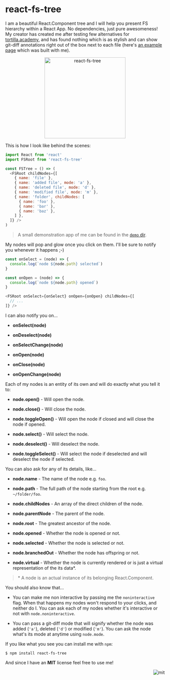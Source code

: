 # react-fs-tree

I am a beautiful React.Component tree and I will help you present FS hierarchy within a React App. No dependencies, just pure awesomeness! My creator has created me after testing few alternatives for [tortilla.academy](https://tortilla.academy), and has found nothing which is as stylish and can show git-diff annotations right out of the box next to each file (here's [an example page](https://tortilla.academy/tutorial/chatty/version/2-0-0/diff/3-0-0) which was built with me).

<p align="center"><img src="https://user-images.githubusercontent.com/7648874/47314030-1794a200-d673-11e8-8af6-62b9a2ec6a99.png" alt="react-fs-tree" width="256"></p>

This is how I look like behind the scenes:

```js
import React from 'react'
import FSRoot from 'react-fs-tree'

const FSTree = () => (
  <FSRoot childNodes={[
    { name: 'file' },
    { name: 'added file', mode: 'a' },
    { name: 'deleted file', mode: 'd' },
    { name: 'modified file', mode: 'm' },
    { name: 'folder', childNodes: [
      { name: 'foo' },
      { name: 'bar' },
      { name: 'baz' },
    ] },
  ]} />
)
```

> A small demonstration app of me can be found in the [`demo` dir](https://github.com/DAB0mB/react-fs-tree/tree/master/demo).

My nodes will pop and glow once you click on them. I'll be sure to notify you whenever it happens ;-)

```js
const onSelect = (node) => {
  console.log(`node ${node.path} selected`)
}

const onOpen = (node) => {
  console.log(`node ${node.path} opened`)
}

<FSRoot onSelect={onSelect} onOpen={onOpen} childNodes={[
  // ...
]} />
```

I can also notify you on...

- **onSelect(node)**

- **onDeselect(node)**

- **onSelectChange(node)**

- **onOpen(node)**

- **onClose(node)**

- **onOpenChange(node)**

Each of my nodes is an entity of its own and will do exactly what you tell it to:

- **node.open()** - Will open the node.

- **node.close()** - Will close the node.

- **node.toggleOpen()** - Will open the node if closed and will close the node if opened.

- **node.select()** - Will select the node.

- **node.deselect()** - Will deselect the node.

- **node.toggleSelect()** - Will select the node if deselected and will deselect the node if selected.

You can also ask for any of its details, like...

- **node.name** - The name of the node e.g. `foo`.

- **node.path** - The full path of the node starting from the root e.g. `~/folder/foo`.

- **node.childNodes** - An array of the direct children of the node.

- **node.parentNode** - The parent of the node.

- **node.root** - The greatest ancestor of the node.

- **node.opened** - Whether the node is opened or not.

- **node.selected** - Whether the node is selected or not.

- **node.branchedOut** - Whether the node has offspring or not.

- **node.virtual** - Whether the node is currently rendered or is just a virtual representation of the its data*.

> \* A node is an actual instance of its belonging React.Component.

You should also know that...

- You can make me non interactive by passing me the `noninteractive` flag. When that happens my nodes won't respond to your clicks, and neither do I. You can ask each of my nodes whether it's interactive or not with `node.noninteractive`.

- You can pass a git-diff mode that will signify whether the node was added (`'a'`), deleted (`'d'`) or modified (`'m'`). You can ask the node what's its mode at anytime using `node.mode`.

If you like what you see you can install me with `npm`:

    $ npm install react-fs-tree

And since I have an **MIT** license feel free to use me!

<p align="right"><img src="https://user-images.githubusercontent.com/7648874/47303417-6bdd5900-d656-11e8-97e3-058f03d158db.jpg" alt="mit"></p>
